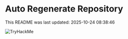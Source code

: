 # Auto Regenerate Repository

This README was last updated: 2025-10-24 08:38:46

 ![TryHackMe](https://tryhackme.com/badge/533634)